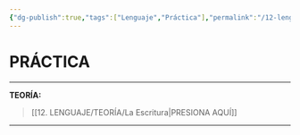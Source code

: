 ```yaml
---
{"dg-publish":true,"tags":["Lenguaje","Práctica"],"permalink":"/12-lenguaje/practica/la-escritura/","dgPassFrontmatter":true}
---
```


# PRÁCTICA
---
**TEORÍA:** 
>[[12. LENGUAJE/TEORÍA/La Escritura\|PRESIONA AQUÍ]]

---


